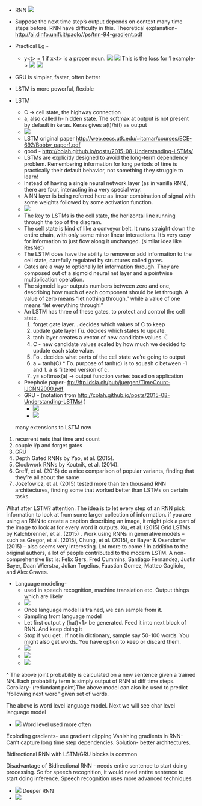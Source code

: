 * RNN
![](images/tmp0.jpg)
* Suppose the next time step’s output depends on context many time steps before. RNN have difficulty in this. Theoretical explanation-
http://ai.dinfo.unifi.it/paolo//ps/tnn-94-gradient.pdf
* Practical Eg -
  * y\<t> = 1 if x\<t> is a proper noun.
![](images/tmp1.jpg)
![](images/tmp2.jpg)
This is the loss for 1 example->
![](images/tmp3.jpg)
![](images/tmp4.png)
* GRU is simpler, faster, often better
* LSTM is more powerful, flexible
* LSTM
  * C -> cell state, the highway connection
  * a, also called h- hidden state. The softmax at output is not present by default in keras. Keras gives a(t)/h(t) as output
  * ![](images/tmp5.JPG)
  * LSTM original paper
    http://web.eecs.utk.edu/~itamar/courses/ECE-692/Bobby_paper1.pdf
  * good - http://colah.github.io/posts/2015-08-Understanding-LSTMs/
  * LSTMs are explicitly designed to avoid the long-term dependency problem. Remembering information for long periods of time is practically their default behavior, not something they struggle to learn!
  * Instead of having a single neural network layer (as in vanilla RNN), there are four, interacting in a very special way.
  * A NN layer is being referred here as linear combination of signal with some weights followed by some activation function.
  * ![](images/tmp6.png)
  * The key to LSTMs is the cell state, the horizontal line running through the top of the diagram.
  * The cell state is kind of like a conveyor belt. It runs straight down the entire chain, with only some minor linear interactions. It’s very easy for information to just flow along it unchanged. (similar idea like ResNet)
  * The LSTM does have the ability to remove or add information to the cell state, carefully regulated by structures called gates.
  * Gates are a way to optionally let information through. They are composed out of a sigmoid neural net layer and a pointwise multiplication operation.
  * The sigmoid layer outputs numbers between zero and one, describing how much of each component should be let through. A value of zero means “let nothing through,” while a value of one means “let everything through!”  
  * An LSTM has three of these gates, to protect and control the cell state.
    1. forget gate layer.  . decides which values of C<t-1> to keep
    2. update gate layer Γu. decides which states to update.
    3. tanh layer creates a vector of new candidate values. C̅<t>
    4. C<t> - new candidate values scaled by how much we decided to update each state value.
    5. Γo . decides what parts of the cell state we’re going to output
    6.  a<t> = tanh(C<t>) * Γo.   purpose of tanh(c<t>) is to squash c<t> between -1 and 1. a<t> is filtered version of c<t>.
    7. y<t>= softmax(a<t>) -> output function varies based on application
  * Peephole paper- ftp://ftp.idsia.ch/pub/juergen/TimeCount-IJCNN2000.pdf
  * GRU - (notation from  http://colah.github.io/posts/2015-08-Understanding-LSTMs/ )
    * ![](images/tmp7.png)
    * ![](images/tmp8.png)


  many extensions to LSTM now

1. recurrent nets that time and count
2. couple i/p and forget gates
3. GRU
4. Depth Gated RNNs by Yao, et al. (2015).
5. Clockwork RNNs by Koutnik, et al. (2014).
6. Greff, et al. (2015) do a nice comparison of popular variants, finding that they’re all about the same
7. Jozefowicz, et al. (2015) tested more than ten thousand RNN architectures, finding some that worked better than LSTMs on certain tasks.

What after LSTM? attention. The idea is to let every step of an RNN pick information to look at from some larger collection of information. if you are using an RNN to create a caption describing an image, it might pick a part of the image to look at for every word it outputs. Xu, et al. (2015)
Grid LSTMs by Kalchbrenner, et al. (2015) . Work using RNNs in generative models – such as Gregor, et al. (2015), Chung, et al. (2015), or Bayer & Osendorfer (2015) – also seems very interesting. Lot more to come !
In addition to the original authors, a lot of people contributed to the modern LSTM. A non-comprehensive list is: Felix Gers, Fred Cummins, Santiago Fernandez, Justin Bayer, Daan Wierstra, Julian Togelius, Faustian Gomez, Matteo Gagliolo, and Alex Graves. 

* Language modeling-
  * used in speech recognition, machine translation etc. Output things which are likely
  * ![](images/tmp9.png)
  * Once language model is trained, we can sample from it. <Shakespeare like text generation>
  * Sampling from language model
  * Let first output y (hat)<1> be generated. Feed it into next block of RNN. And keep doing it
  * Stop if you get <EOS>. If <EOS> not in dictionary, sample say 50-100 words. You might also get <UNK> words. You have option to keep or discard them.
  * ![](images/tmp10.png)
  * ![](images/tmp11.jpg)
  * ![](images/tmp12.jpg)

^ The above joint probability is calculated on a new sentence given a trained NN. Each probability term is simply output of RNN at diff time steps.
Corollary- (redundant point)The above model can also be used to predict "following next word" given set of words.

The above is word level language model. Next we will see char level language model
* ![](images/tmp13.jpg)
Word level used more often

Exploding gradients- use gradient clipping
Vanishing gradients in RNN- Can’t capture long time step dependencies. Solution- better architectures.


Bidirectional RNN with LSTM/GRU blocks is common

Disadvantage of Bidirectional RNN - needs entire sentence to start doing processing. So for speech recognition, it would need entire sentence to start doing inference. Speech recognition uses more advanced techniques
* ![](images/tmp14.png)
Deeper RNN
* ![](images/tmp15.png)
